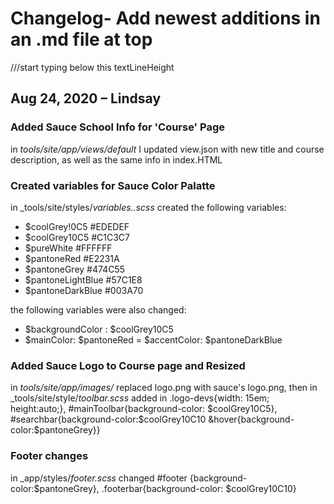 # Changelog- Add newest additions in an .md file at top
///start typing below this textLineHeight

## Aug 24, 2020 – Lindsay
### Added Sauce School Info for 'Course' Page
 in _tools/site/app/views/default_ I updated view.json with new title and course description, as well as the same info in index.HTML

### Created variables for Sauce Color Palatte
in _tools/site/styles/_variables..scss_ created the following variables:
- $coolGrey!0C5 #EDEDEF
- $coolGrey10C5 #C1C3C7
- $pureWhite #FFFFFF
- $pantoneRed #E2231A
- $pantoneGrey #474C55
- $pantoneLightBlue #57C1E8
- $pantoneDarkBlue #003A70

the following variables were also changed:
- $backgroundColor : $coolGrey10C5
- $mainColor: $pantoneRed
= $accentColor: $pantoneDarkBlue

### Added Sauce Logo to Course page and Resized
in _tools/site/app/images/_ replaced logo.png with sauce's logo.png, then in _tools/site/style/_toolbar.scss_ added in .logo-devs{width: 15em; height:auto;},  \#mainToolbar{background-color: $coolGrey10C5}, \#searchbar{background-color:$coolGrey10C10 &hover{background-color:$pantoneGrey}}

### Footer changes
in _app/styles/_footer.scss_ changed \#footer {background-color:$pantoneGrey}, .footerbar{background-color: $coolGrey10C10}
